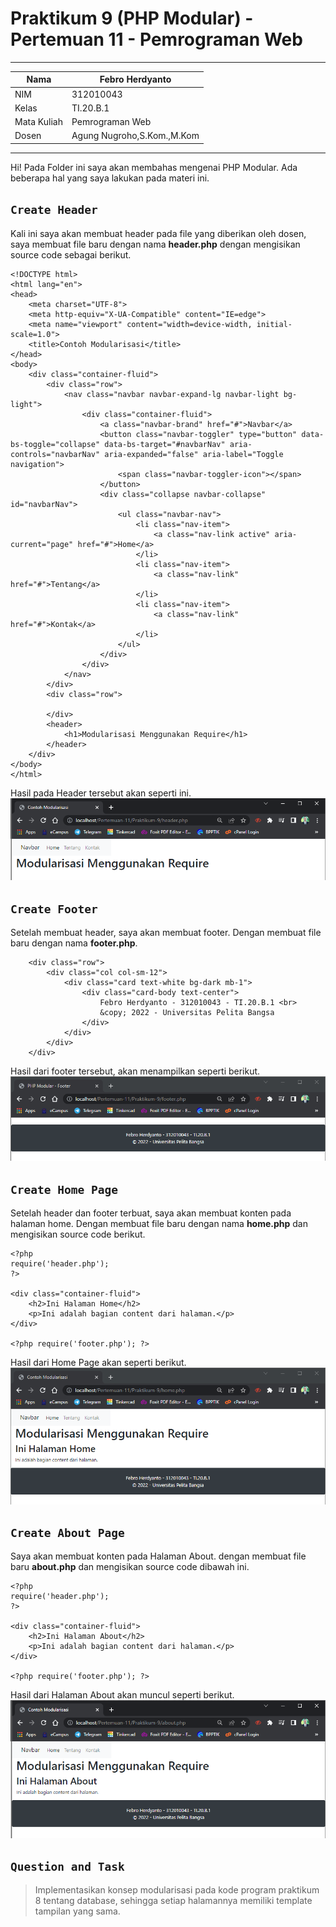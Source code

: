 # Praktikum 9 (PHP Modular) - Pertemuan 11 - Pemrograman Web

<hr>

| Nama | Febro Herdyanto |
| --- | --- |
| NIM | 312010043 |
| Kelas | TI.20.B.1 |
| Mata Kuliah | Pemrograman Web |
| Dosen | Agung Nugroho,S.Kom.,M.Kom |

<hr>

Hi! Pada Folder ini saya akan membahas mengenai PHP Modular. Ada beberapa hal yang saya lakukan pada materi ini.

## `Create Header`

Kali ini saya akan membuat header pada file yang diberikan oleh dosen, saya membuat file baru dengan nama **header.php** dengan mengisikan source code sebagai berikut.

```
<!DOCTYPE html>
<html lang="en">
<head>
    <meta charset="UTF-8">
    <meta http-equiv="X-UA-Compatible" content="IE=edge">
    <meta name="viewport" content="width=device-width, initial-scale=1.0">
    <title>Contoh Modularisasi</title>
</head>
<body>
    <div class="container-fluid">
        <div class="row">
            <nav class="navbar navbar-expand-lg navbar-light bg-light">
                <div class="container-fluid">
                    <a class="navbar-brand" href="#">Navbar</a>
                    <button class="navbar-toggler" type="button" data-bs-toggle="collapse" data-bs-target="#navbarNav" aria-controls="navbarNav" aria-expanded="false" aria-label="Toggle navigation">
                        <span class="navbar-toggler-icon"></span>
                    </button>
                    <div class="collapse navbar-collapse" id="navbarNav">
                        <ul class="navbar-nav">
                            <li class="nav-item">
                                <a class="nav-link active" aria-current="page" href="#">Home</a>
                            </li>
                            <li class="nav-item">
                                <a class="nav-link" href="#">Tentang</a>
                            </li>
                            <li class="nav-item">
                                <a class="nav-link" href="#">Kontak</a>
                            </li>
                        </ul>
                    </div>
                </div>
            </nav>
        </div>
        <div class="row">

        </div>
        <header>
            <h1>Modularisasi Menggunakan Require</h1>
        </header>
    </div>
</body>
</html>
```

Hasil pada Header tersebut akan seperti ini.
![Image Data - Header File](imgData/header.png)

## `Create Footer`

Setelah membuat header, saya akan membuat footer. Dengan membuat file baru dengan nama **footer.php**.

```
    <div class="row">
        <div class="col col-sm-12">
            <div class="card text-white bg-dark mb-1">
                <div class="card-body text-center">
                    Febro Herdyanto - 312010043 - TI.20.B.1 <br>
                    &copy; 2022 - Universitas Pelita Bangsa
                </div>
            </div>
        </div>
    </div>
```

Hasil dari footer tersebut, akan menampilkan seperti berikut. <br>
![Image Data - PHP Modular Footer](imgData/footer.png)

## `Create Home Page`

Setelah header dan footer terbuat, saya akan membuat konten pada halaman home. Dengan membuat file baru dengan nama **home.php** dan mengisikan source code berikut.

```
<?php
require('header.php');
?>

<div class="container-fluid">
    <h2>Ini Halaman Home</h2>
    <p>Ini adalah bagian content dari halaman.</p>
</div>

<?php require('footer.php'); ?>
```

Hasil dari Home Page akan seperti berikut. <br>
![Image Data - Home Page](imgData/home.png)

## `Create About Page`

Saya akan membuat konten pada Halaman About. dengan membuat file baru **about.php** dan mengisikan source code dibawah ini.

```
<?php
require('header.php');
?>

<div class="container-fluid">
    <h2>Ini Halaman About</h2>
    <p>Ini adalah bagian content dari halaman.</p>
</div>

<?php require('footer.php'); ?>
```

Hasil dari Halaman About akan muncul seperti berikut. <br>
![Image Data - About Page](imgData/about.png)

## `Question and Task`

> Implementasikan konsep modularisasi pada kode program praktikum 8 tentang database, sehingga setiap halamannya memiliki template tampilan yang sama.